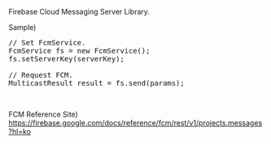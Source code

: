 Firebase Cloud Messaging Server Library.

Sample)
<pre>
// Set FcmService.
FcmService fs = new FcmService();
fs.setServerKey(serverKey);		

// Request FCM.
MulticastResult result = fs.send(params);
</pre>
<br/>

FCM Reference Site) <br/>
https://firebase.google.com/docs/reference/fcm/rest/v1/projects.messages?hl=ko

